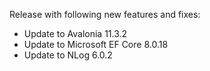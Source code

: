 Release with following new features and fixes:
- Update to Avalonia 11.3.2
- Update to Microsoft EF Core 8.0.18
- Update to NLog 6.0.2
